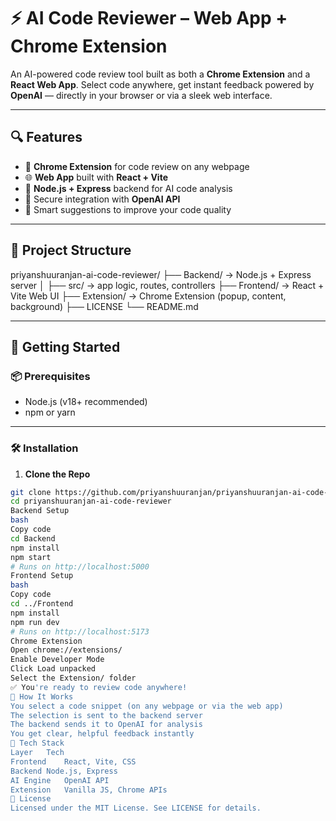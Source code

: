 # ⚡ AI Code Reviewer – Web App + Chrome Extension

An AI-powered code review tool built as both a **Chrome Extension** and a **React Web App**. Select code anywhere, get instant feedback powered by **OpenAI** — directly in your browser or via a sleek web interface.

---

## 🔍 Features

- 🧩 **Chrome Extension** for code review on any webpage  
- 🌐 **Web App** built with **React + Vite**  
- 🤖 **Node.js + Express** backend for AI code analysis  
- 🔐 Secure integration with **OpenAI API**  
- 🧠 Smart suggestions to improve your code quality  

---

## 📁 Project Structure
priyanshuuranjan-ai-code-reviewer/
├── Backend/ → Node.js + Express server
│ ├── src/ → app logic, routes, controllers
├── Frontend/ → React + Vite Web UI
├── Extension/ → Chrome Extension (popup, content, background)
├── LICENSE
└── README.md


---

## 🚀 Getting Started

### 📦 Prerequisites

- Node.js (v18+ recommended)  
- npm or yarn  

---

### 🛠️ Installation

1. **Clone the Repo**
```bash
git clone https://github.com/priyanshuuranjan/priyanshuuranjan-ai-code-reviewer.git
cd priyanshuuranjan-ai-code-reviewer
Backend Setup
bash
Copy code
cd Backend
npm install
npm start
# Runs on http://localhost:5000
Frontend Setup
bash
Copy code
cd ../Frontend
npm install
npm run dev
# Runs on http://localhost:5173
Chrome Extension
Open chrome://extensions/
Enable Developer Mode
Click Load unpacked
Select the Extension/ folder
✅ You're ready to review code anywhere!
🧠 How It Works
You select a code snippet (on any webpage or via the web app)
The selection is sent to the backend server
The backend sends it to OpenAI for analysis
You get clear, helpful feedback instantly
🧰 Tech Stack
Layer	Tech
Frontend	React, Vite, CSS
Backend	Node.js, Express
AI Engine	OpenAI API
Extension	Vanilla JS, Chrome APIs
📃 License
Licensed under the MIT License. See LICENSE for details.
